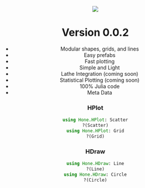 <div align="center"><img src="https://github.com/emmettgb/Hone.jl/blob/Unstable/hone.png" />

# Version 0.0.2
- Modular shapes, grids, and lines
- Easy prefabs
- Fast plotting
- Simple and Light
- Lathe Integration (coming soon)
- Statistical Plotting (coming soon)
- 100% Julia code
- Meta Data
### HPlot
```julia
using Hone.HPlot: Scatter
?(Scatter)
using Hone.HPlot: Grid
?(Grid)
```
### HDraw
```julia
using Hone.HDraw: Line
?(Line)
using Hone.HDraw: Circle
?(Circle)
